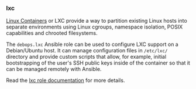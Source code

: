 ### lxc

[Linux Containers](https://en.wikipedia.org/wiki/LXC) or LXC provide a
way to partition existing Linux hosts into separate environments using
Linux cgroups, namespace isolation, POSIX capabilities and chrooted
filesystems.

The `debops.lxc` Ansible role can be used to configure LXC support on a
Debian/Ubuntu host. It can manage configuration files in `/etc/lxc/`
directory and provide custom scripts that allow, for example, initial
bootstrapping of the user's SSH public keys inside of the container so
that it can be managed remotely with Ansible.

Read the [lxc role documentation](https://docs.debops.org/en/stable-3.2/ansible/roles/lxc/) for more details.
